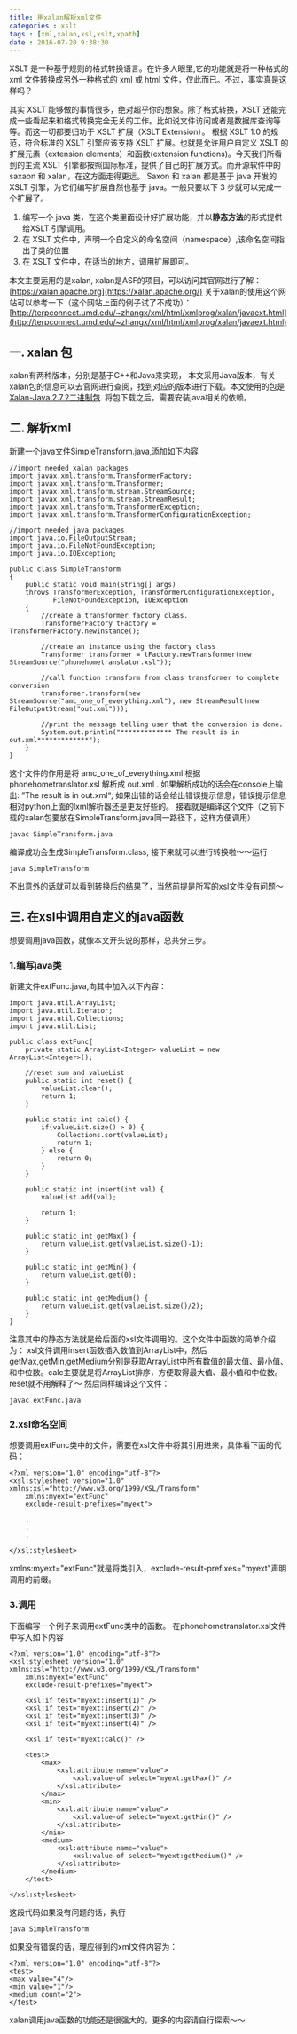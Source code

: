 ```yaml
---
title: 用xalan解析xml文件
categories : xslt
tags : [xml,xalan,xsl,xslt,xpath]
date : 2016-07-20 9:38:30
---
```


XSLT 是一种基于规则的格式转换语言。在许多人眼里,它的功能就是将一种格式的 xml 文件转换成另外一种格式的 xml 或 html 文件，仅此而已。不过，事实真是这样吗？

<!-- more -->

其实 XSLT 能够做的事情很多，绝对超乎你的想象。除了格式转换，XSLT 还能完成一些看起来和格式转换完全无关的工作。比如说文件访问或者是数据库查询等等。而这一切都要归功于 XSLT 扩展（XSLT Extension）。
根据 XSLT 1.0 的规范，符合标准的 XSLT 引擎应该支持 XSLT 扩展。也就是允许用户自定义 XSLT 的扩展元素（extension elements）和函数(extension functions)。今天我们所看到的主流 XSLT 引擎都按照国际标准，提供了自己的扩展方式。而开源软件中的 saxaon 和 xalan，在这方面走得更远。
Saxon 和 xalan 都是基于 java 开发的 XSLT 引擎，为它们编写扩展自然也基于 java。一般只要以下 3 步就可以完成一个扩展了。

1. 编写一个 java 类，在这个类里面设计好扩展功能，并以**静态方法**的形式提供给XSLT 引擎调用。
2. 在 XSLT 文件中，声明一个自定义的命名空间（namespace）,该命名空间指出了类的位置
3. 在 XSLT 文件中，在适当的地方，调用扩展即可。

本文主要运用的是xalan, xalan是ASF的项目，可以访问其官网进行了解：[https://xalan.apache.org](https://xalan.apache.org/)
关于xalan的使用这个网站可以参考一下（这个网站上面的例子试了不成功）：[http://terpconnect.umd.edu/~zhangx/xml/html/xmlprog/xalan/javaext.html](http://terpconnect.umd.edu/~zhangx/xml/html/xmlprog/xalan/javaext.html)

## 一. xalan 包

xalan有两种版本，分别是基于C++和Java来实现， 本文采用Java版本，有关xalan包的信息可以去官网进行查阅，找到对应的版本进行下载。本文使用的包是 [Xalan-Java 2.7.2二进制包](http://www-us.apache.org/dist/xalan/xalan-j/binaries/).
将包下载之后，需要安装java相关的依赖。


## 二. 解析xml

新建一个java文件SimpleTransform.java,添加如下内容

~~~
//import needed xalan packages
import javax.xml.transform.TransformerFactory;
import javax.xml.transform.Transformer;
import javax.xml.transform.stream.StreamSource;
import javax.xml.transform.stream.StreamResult;
import javax.xml.transform.TransformerException;
import javax.xml.transform.TransformerConfigurationException;

//import needed java packages
import java.io.FileOutputStream;
import java.io.FileNotFoundException;
import java.io.IOException;

public class SimpleTransform
{
    public static void main(String[] args)
    throws TransformerException, TransformerConfigurationException, 
           FileNotFoundException, IOException
    {  
        //create a transformer factory class.
        TransformerFactory tFactory = TransformerFactory.newInstance();

        //create an instance using the factory class
        Transformer transformer = tFactory.newTransformer(new StreamSource("phonehometranslator.xsl"));

        //call function transform from class transformer to complete conversion
        transformer.transform(new StreamSource("amc_one_of_everything.xml"), new StreamResult(new FileOutputStream("out.xml")));

        //print the message telling user that the conversion is done. 
        System.out.println("************* The result is in out.xml*************");
    }
}
~~~

这个文件的作用是将 amc_one_of_everything.xml 根据 phonehometranslator.xsl 解析成 out.xml .
如果解析成功的话会在console上输出: ”The result is in out.xml“;
如果出错的话会给出错误提示信息，错误提示信息相对python上面的lxml解析器还是更友好些的。
接着就是编译这个文件（之前下载的xalan包要放在SimpleTransform.java同一路径下，这样方便调用）
~~~
javac SimpleTransform.java
~~~
编译成功会生成SimpleTransform.class, 接下来就可以进行转换啦～～运行
~~~
java SimpleTransform
~~~
不出意外的话就可以看到转换后的结果了，当然前提是所写的xsl文件没有问题～


## 三. 在xsl中调用自定义的java函数

想要调用java函数，就像本文开头说的那样，总共分三步。

### 1.编写java类

新建文件extFunc.java,向其中加入以下内容：
~~~
import java.util.ArrayList;
import java.util.Iterator;
import java.util.Collections;
import java.util.List;

public class extFunc{
    private static ArrayList<Integer> valueList = new ArrayList<Integer>();

    //reset sum and valueList
    public static int reset() {
        valueList.clear();
        return 1;
    }

    public static int calc() {
        if(valueList.size() > 0) {
            Collections.sort(valueList);
            return 1;
        } else {
            return 0;
        }
    }

    public static int insert(int val) {
        valueList.add(val);

        return 1;
    }

    public static int getMax() {
        return valueList.get(valueList.size()-1);
    }
	
    public static int getMin() {
        return valueList.get(0);
    }

    public static int getMedium() {
        return valueList.get(valueList.size()/2);
    }
}
~~~
注意其中的静态方法就是给后面的xsl文件调用的。这个文件中函数的简单介绍为：
xsl文件调用insert函数插入数值到ArrayList中，然后getMax,getMin,getMedium分别是获取ArrayList中所有数值的最大值、最小值、和中位数。calc主要就是将ArrayList排序，方便取得最大值、最小值和中位数。
reset就不用解释了～
然后同样编译这个文件：
~~~
javac extFunc.java
~~~

### 2.xsl命名空间
想要调用extFunc类中的文件，需要在xsl文件中将其引用进来，具体看下面的代码：
~~~
<?xml version="1.0" encoding="utf-8"?>
<xsl:stylesheet version="1.0" xmlns:xsl="http://www.w3.org/1999/XSL/Transform" 
    xmlns:myext="extFunc"
    exclude-result-prefixes="myext">

    .
    .
    .

</xsl:stylesheet>
~~~
xmlns:myext="extFunc"就是将类引入，exclude-result-prefixes="myext"声明调用的前缀。

### 3.调用
下面编写一个例子来调用extFunc类中的函数。
在phonehometranslator.xsl文件中写入如下内容
~~~
<?xml version="1.0" encoding="utf-8"?>
<xsl:stylesheet version="1.0" xmlns:xsl="http://www.w3.org/1999/XSL/Transform" 
    xmlns:myext="extFunc"
    exclude-result-prefixes="myext">

    <xsl:if test="myext:insert(1)" />
    <xsl:if test="myext:insert(2)" />
    <xsl:if test="myext:insert(3)" />
    <xsl:if test="myext:insert(4)" />
    
    <xsl:if test="myext:calc()" />
    
    <test>
        <max>
            <xsl:attribute name="value">
                <xsl:value-of select="myext:getMax()" />
            </xsl:attribute>
        </max>
        <min>
            <xsl:attribute name="value">
                <xsl:value-of select="myext:getMin()" />
            </xsl:attribute>
        </min>
        <medium>
            <xsl:attribute name="value">
                <xsl:value-of select="myext:getMedium()" />
            </xsl:attribute>
        </medium>
    </test>

</xsl:stylesheet>
~~~
这段代码如果没有问题的话，执行
~~~
java SimpleTransform
~~~
如果没有错误的话，理应得到的xml文件内容为：
~~~
<?xml version="1.0" encoding="utf-8"?>
<test>
<max value="4"/>
<min value="1"/>
<medium count="2">
</test>
~~~


xalan调用java函数的功能还是很强大的，更多的内容请自行探索～～